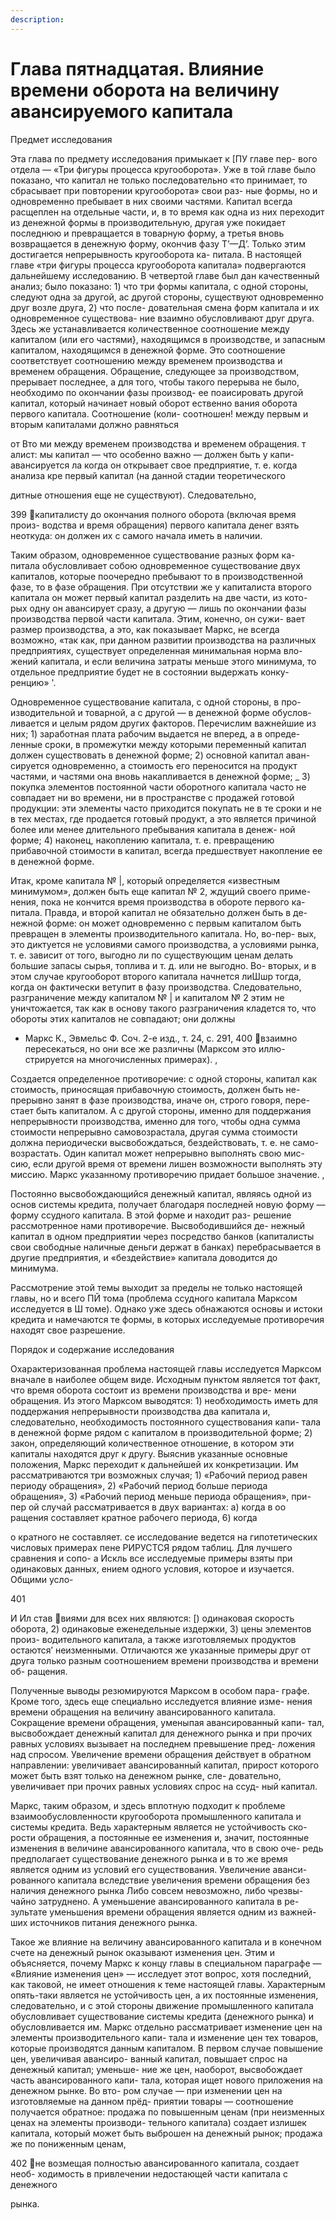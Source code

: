 ```yaml
---
description:
---
```


# Глава пятнадцатая. Влияние времени оборота на величину авансируемого капитала

Предмет исследования

Эта глава по предмету исследования примыкает к [ПУ главе пер-
вого отдела — «Три фигуры процесса кругооборота». Уже в той
главе было показано, что капитал не только последовательно «то
принимает, то сбрасывает при повторении кругооборота» свои раз-
ные формы, но и одновременно пребывает в них своими частями.
Капитал всегда расщеплен на отдельные части, и, в то время как
одна из них переходит из денежной формы в производительную,
другая уже покидает последнюю и превращается в товарную форму,
а третья вновь возвращается в денежную форму, окончив фазу
Т’—Д’. Только этим достигается непрерывность кругооборота ка-
питала. В настоящей главе «три фигуры процесса кругооборота
капитала» подвергаются дальнейшему исследованию. В четвертой
главе был дан качественный анализ; было показано: 1) что три
формы капитала, с одной стороны, следуют одна за другой, ас другой
стороны, существуют одновременно друг возле друга, 2) что после-
довательная смена форм капитала и их одновременное существова-
ние взаимно обусловливают друг друга. Здесь же устанавливается
количественное соотношение между капиталом (или его частями},
находящимся в производстве, и запасным капиталом, находящимся
в денежной форме. Это соотношение соответствует соотношению
между временем производства и временем обращения. Обращение,
следующее за производством, прерывает последнее, а для того, чтобы
такого перерыва не было, необходимо по окончании фазы производ-
ее поаисировать другой капитал, который начинает новый оборот
ественно вания оборота первого капитала. Соотношение (коли-
соотношен! между первым и вторым капиталами должно равняться

от Вто ми между временем производства и временем обращения.
т алист: мы капитал — что особенно важно — должен быть у капи-
авансируется ла когда он открывает свое предприятие, т. е. когда
анализа кре первый капитал (на данной стадии теоретического

дитные отношения еще не существуют). Следовательно,

399
капиталисту до окончания полного оборота (включая время произ-
водства и время обращения) первого капитала денег взять неоткуда:
он должен их с самого начала иметь в наличии.

Таким образом, одновременное существование разных форм ка-
питала обусловливает собою одновременное существование двух
капиталов, которые поочередно пребывают то в производственной
фазе, то в фазе обращения. При отсутствии же у капиталиста второго
капитала он может первый капитал разделить на две части, из кото-
рых одну он авансирует сразу, а другую — лишь по окончании
фазы производства первой части капитала. Этим, конечно, он сужи-
вает размер производства, а это, как показывает Маркс, не всегда
возможно, «так как, при данном развитии производства на различных
предприятиях, существует определенная минимальная норма вло-
жений капитала, и если величина затраты меньше этого минимума,
то отдельное предприятие будет не в состоянии выдержать конку-
ренцию» '.

Одновременное существование капитала, с одной стороны, в про-
изводительной и товарной, а с другой — в денежной форме обуслов-
ливается и целым рядом других факторов. Перечислим важнейшие
из них; 1) заработная плата рабочим выдается не вперед, а в опреде-
ленные сроки, в промежутки между которыми переменный капитал
должен существовать в денежной форме; 2) основной капитал аван-
сируется одновременно, а стоимость его переносится на продукт
частями, и частями она вновь накапливается в денежной форме; \_ 3) покупка элементов постоянной части оборотного капитала часто
не совпадает ни во времени, ни в пространстве с продажей готовой
продукции: эти элементы часто приходится покупать не в те сроки
и не в тех местах, где продается готовый продукт, а это является
причиной более или менее длительного пребывания капитала в денеж-
ной форме; 4) наконец, накоплению капитала, т. е. превращению
прибавочной стоимости в капитал, всегда предшествует накопление
ее в денежной форме.

Итак, кроме капитала № |, который определяется «известным
минимумом», должен быть еще капитал № 2, ждущий своего приме-
нения, пока не кончится время производства в обороте первого ка-
питала. Правда, и второй капитал не обязательно должен быть в де-
нежной форме: он может одновременно с первым капиталом быть
превращен в элементы производительного капитала. Но, во-пер-
вых, это диктуется не условиями самого производства, а условиями
рынка, т. е. зависит от того, выгодно ли по существующим ценам
делать большие запасы сырья, топлива и т. д. или не выгодно. Во-
вторых, и в этом случае кругооборот второго капитала начнется
лиШшр тогда, когда он фактически ветупит в фазу производства.
Следовательно, разграничение между капиталом № | и капиталом
№ 2 этим не уничтожается, так как в основу такого разграничения
кладется то, что обороты этих капиталов не совпадают; они должны

- Маркс К., Эвмельс Ф. Соч. 2-е изд., т. 24, с. 291,
  400
  взаимно пересекаться, но они все же различны (Марксом это иллю-
  стрируется на многочисленных примерах). ,

Создается определенное противоречие: с одной стороны, капитал
как стоимость, приносящая прибавочную стоимость, должен быть не-
прерывно занят в фазе производства, иначе он, строго говоря, пере-
стает быть капиталом. А с другой стороны, именно для поддержания
непрерывности производства, именно для того, чтобы одна сумма
стоимости непрерывно самовозрастала, другая сумма стоимости
должна периодически высвобождаться, бездействовать, т. е. не само-
возрастать. Один капитал может непрерывно выполнять свою мис-
сию, если другой время от времени лишен возможности выполнять
эту миссию. Маркс указанному противоречию придает большое
значение. ,

Постоянно высвобождающийся денежный капитал, являясь одной
из основ системы кредита, получает благодаря последней новую
форму — форму ссудного капитала. В этой форме и находит раз-
решение рассмотренное нами противоречие. Высвободившийся де-
нежный капитал в одном предприятии через посредство банков
(капиталисты свои свободные наличные деньги держат в банках)
перебрасывается в другие предприятия, и «бездействие» капитала
доводится до минимума.

Рассмотрение этой темы выходит за пределы не только настоящей
главы, но и всего ПЙ тома (проблема ссудного капитала Марксом
исследуется в Ш томе). Однако уже здесь обнажаются основы и
истоки кредита и намечаются те формы, в которых исследуемые
противоречия находят свое разрешение.

Порядок и содержание исследования

Охарактеризованная проблема настоящей главы исследуется
Марксом вначале в наиболее общем виде. Исходным пунктом является
тот факт, что время оборота состоит из времени производства и вре-
мени обращения. Из этого Марксом выводятся: 1) необходимость
иметь для поддержания непрерывности производства два капитала
и, следовательно, необходимость постоянного существования капи-
тала в денежной форме рядом с капиталом в производительной форме; 2) закон, определяющий количественное отношение, в котором эти
капиталы находятся друг к другу. Выяснив указанные основные
положения, Маркс переходит к дальнейшей их конкретизации.
Им рассматриваются три возможных случая; 1) «Рабочий период
равен периоду обращения», 2) «Рабочий период больше периода
обращения», 3) «Рабочий период меньше периода обращения», при-
пер ой случай рассматривается в двух вариантах: а) когда
в оо ращения составляет кратное рабочего периода, 6) когда

о кратного не составляет.
се исследование ведется на гипотетических числовых примерах
пене РИРУСТСЯ рядом таблиц. Для лучшего сравнения и сопо-
а Искль все исследуемые примеры взяты при одинаковых данных,
ением одного условия, которое и изучается. Общими усло-

401

И Ил
став
виями для всех них являются: [) одинаковая скорость оборота, 2) одинаковые еженедельные издержки, 3) цены элементов произ-
водительного капитала, а также изготовляемых продуктов остаются’
неизменными. Отличаются же указанные примеры друг от друга
только разным соотношением времени производства и времени об-
ращения.

Полученные выводы резюмируются Марксом в особом пара-
графе. Кроме того, здесь еще специально исследуется влияние изме-
нения времени обращения на величину авансированного капитала.
Сокращение времени обращения, уменыпая авансированный капи-
тал, высвобождает денежный капитал для денежного рынка и при
прочих равных условиях вызывает на последнем превышение пред-
ложения над спросом. Увеличение времени обращения действует
в обратном направлении: увеличивает авансированный капитал,
прирост которого может быть взят только на денежном рынке, сле-
довательно, увеличивает при прочих равных условиях спрос на ссуд-
ный капитал.

Маркс, таким образом, и здесь вплотную подходит к проблеме
взаимообусловленности кругооборота промышленного капитала и
системы кредита. Ведь характерным является не устойчивость ско-
рости обращения, а постоянные ее изменения и, значит, постоянные
изменения в величине авансированного капитала, что в свою оче-
редь предполагает существование денежного рынка и в то же время
является одним из условий его существования. Увеличение аванси-
рованного капитала вследствие увеличения времени обращения без
наличия денежного рынка Либо совсем невозможно, либо чрезвы-
чайно затруднено. А уменьшение авансированного капитала в ре-
зультате уменьшения времени обращения является одним из важней-
ших источников питания денежного рынка.

Такое же влияние на величину авансированного капитала и
в конечном счете на денежный рынок оказывают изменения цен.
Этим и объясняется, почему Маркс к концу главы в специальном
параграфе — «Влияние изменения цен» — исследует этот вопрос,
хотя последний, как таковой, не имеет отношения к теме настоящей
главы. Характерным опять-таки является не устойчивость цен, а их
постоянные изменения, следовательно, и с этой стороны движение
промышленного капитала обусловливает существование системы
кредита (денежного рынка) и обусловливается им. Маркс отдельно
рассматривает изменение цен на элементы производительного капи-
тала и изменение цен тех товаров, которые производятся данным
капиталом. В первом случае повышение цен, увеличивая авансиро-
ванный капитал, повышает спрос на денежный капитал; уменьше-
ние же цен, наоборот, высвобождает часть авансированного капи-
тала, которая ищет нового приложения на денежном рынке. Во вто-
ром случае — при изменении цен на изготовляемые на данном прёд-
приятии товары — соотношение получается обратное: продажа по
повышенным ценам (при неизменных ценах на элементы производи-
тельного капитала) создает излишек капитала, который может быть
выброшен на денежный рынок; продажа же по пониженным ценам,

402
не возмещая полностью авансированного капитала, создает необ-
ходимость в привлечении недостающей части капитала с денежного

рынка.

